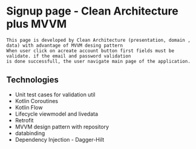 # Signup page - Clean Architecture plus MVVM

```
This page is developed by Clean Architecture (presentation, domain , data) with advantage of MVVM desing pattern
When user click on acreate account button first fields must be validate. if the email and password validation
is done successfull, the user navigate main page of the application.
```

## Technologies
- Unit test cases for validation util
- Kotlin Coroutines
- Kotlin Flow
- Lifecycle viewmodel and livedata
- Retrofit
- MVVM design pattern with repository
- databinding
- Dependency Injection - Dagger-Hilt